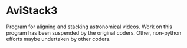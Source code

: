 # AviStack3
Program for aligning and stacking astronomical videos.
Work on this program has been suspended by the original coders.
Other, non-python efforts maybe undertaken by other coders.
